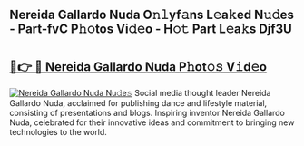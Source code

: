 ## Nereida Gallardo Nuda O𝚗𝚕yf𝚊ns L𝚎a𝚔ed N𝚞𝚍es - Part-fvC P𝚑𝚘tos Vi𝚍𝚎o - H𝚘𝚝 Part L𝚎a𝚔s Djf3U

# <h2><a href="http://kfbimtg.oniu.top/?m=Nereida+Gallardo+Nuda">🔗👉 🔴 Nereida Gallardo Nuda P𝚑ot𝚘𝚜 V𝚒d𝚎o</a></h2>

[![Nereida Gallardo Nuda Nu𝚍e𝚜](https://i.imgur.com/0qMVB7G.gif)](http://kfbimtg.oniu.top/?m=Nereida+Gallardo+Nuda)
Social media thought leader Nereida Gallardo Nuda, acclaimed for publishing dance and lifestyle material, consisting of presentations and blogs. Inspiring inventor Nereida Gallardo Nuda, celebrated for their innovative ideas and commitment to bringing new technologies to the world.  
